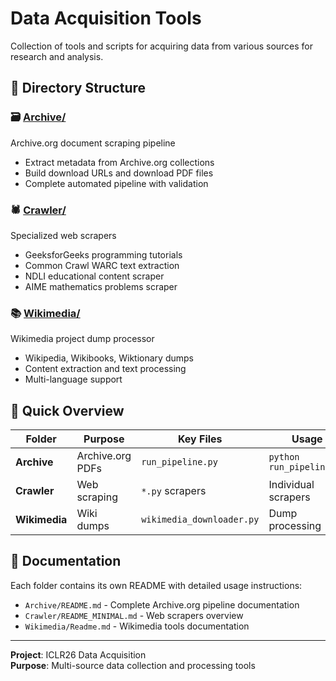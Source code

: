 # Data Acquisition Tools

Collection of tools and scripts for acquiring data from various sources for research and analysis.

## 📁 Directory Structure

### 🗃️ [Archive/](Archive/)
Archive.org document scraping pipeline
- Extract metadata from Archive.org collections
- Build download URLs and download PDF files
- Complete automated pipeline with validation

### 🕷️ [Crawler/](Crawler/) 
Specialized web scrapers
- GeeksforGeeks programming tutorials
- Common Crawl WARC text extraction
- NDLI educational content scraper
- AIME mathematics problems scraper

### 📚 [Wikimedia/](Wikimedia/)
Wikimedia project dump processor
- Wikipedia, Wikibooks, Wiktionary dumps
- Content extraction and text processing
- Multi-language support

## 🚀 Quick Overview

| Folder | Purpose | Key Files | Usage |
|--------|---------|-----------|-------|
| **Archive** | Archive.org PDFs | `run_pipeline.py` | `python run_pipeline.py` |
| **Crawler** | Web scraping | `*.py` scrapers | Individual scrapers |
| **Wikimedia** | Wiki dumps | `wikimedia_downloader.py` | Dump processing |

## 📖 Documentation

Each folder contains its own README with detailed usage instructions:
- `Archive/README.md` - Complete Archive.org pipeline documentation
- `Crawler/README_MINIMAL.md` - Web scrapers overview
- `Wikimedia/Readme.md` - Wikimedia tools documentation

---
**Project**: ICLR26 Data Acquisition  
**Purpose**: Multi-source data collection and processing tools
